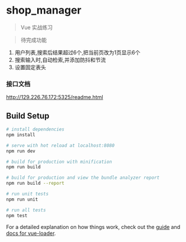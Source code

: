 # shop_manager

> Vue 实战练习

> 待完成功能
1. 用户列表,搜索后结果超过6个,把当前页改为1页显示6个
2. 搜索输入时,自动检索,并添加防抖和节流
3. 设置固定表头

### 接口文档
http://129.226.76.172:5325/readme.html

## Build Setup

``` bash
# install dependencies
npm install

# serve with hot reload at localhost:8080
npm run dev

# build for production with minification
npm run build

# build for production and view the bundle analyzer report
npm run build --report

# run unit tests
npm run unit

# run all tests
npm test
```

For a detailed explanation on how things work, check out the [guide](http://vuejs-templates.github.io/webpack/) and [docs for vue-loader](http://vuejs.github.io/vue-loader).
